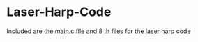 Laser-Harp-Code
===============
Included are the main.c file and 8 .h files for the laser harp code
